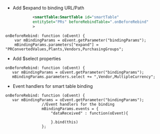 - Add $expand to binding URL/Path

```xml
            <smartTable:SmartTable id="smartTable" 
            entitySet="PRs" beforeRebindTable=".onBeforeRebind" 
            >
```

```
onBeforeRebind: function (oEvent) {
    var mBindingParams = oEvent.getParameter("bindingParams");
    mBindingParams.parameters["expand"] = "PRConvertedValues,Plants,Vendors,PurchasingGroups";
```

- Add $select properties
```
onBeforeRebind: function (oEvent) {
   var mBindingParams = oEvent.getParameter("bindingParams");
   mBindingParams.parameters.select += ",Vendor,MultipleCurrency";
```

- Event handlers for smart table binding
```
onBeforeRebind: function (oEvent) {
   var mBindingParams = oEvent.getParameter("bindingParams");
				//Event handlers for the binding
				mBindingParams.events = {
					"dataReceived" : function(oEvent){
            
					}.bind(this)
				};
   
```
